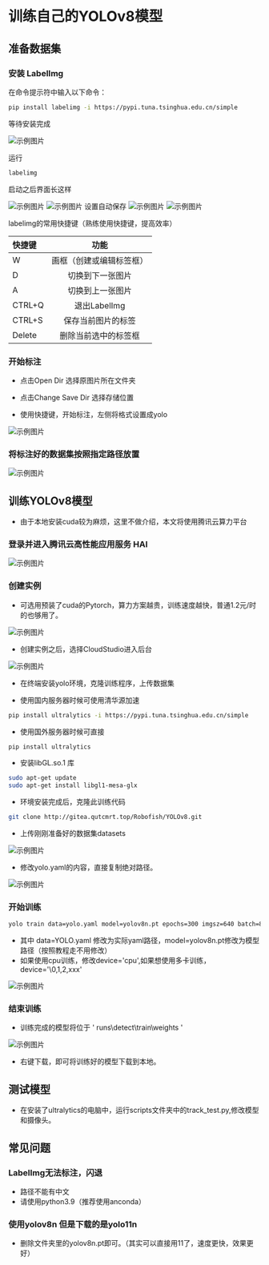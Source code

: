 # 训练自己的YOLOv8模型

## 准备数据集

### 安装 LabelImg

在命令提示符中输入以下命令：

```bash
pip install labelimg -i https://pypi.tuna.tsinghua.edu.cn/simple
```

等待安装完成

![示例图片](docs/img/1.png)

运行

```bash
labelimg
```

启动之后界面长这样

![示例图片](docs/img/2.png)
![示例图片](docs/img/3.png)
设置自动保存
![示例图片](docs/img/4.png)
![示例图片](docs/img/5.png)

labelimg的常用快捷键（熟练使用快捷键，提高效率）

|       快捷键       |          功能             |
| :---              |        :----:             |
| W                 | 画框（创建或编辑标签框）    |
| D                 |切换到下一张图片             |
| A                 |切换到上一张图片             |
| CTRL+Q            | 退出LabelImg              |
| CTRL+S            |保存当前图片的标签           |
| Delete            | 删除当前选中的标签框        |

### 开始标注

- 点击Open Dir 选择原图片所在文件夹

- 点击Change Save Dir 选择存储位置

- 使用快捷键，开始标注，左侧将格式设置成yolo

![示例图片](docs/img/6.png)

### 将标注好的数据集按照指定路径放置

![示例图片](docs/img/13.png)

## 训练YOLOv8模型

- 由于本地安装cuda较为麻烦，这里不做介绍，本文将使用腾讯云算力平台

### 登录并进入腾讯云高性能应用服务 HAI

![示例图片](docs/img/7.png)

### 创建实例

- 可选用预装了cuda的Pytorch，算力方案越贵，训练速度越快，普通1.2元/时的也够用了。

![示例图片](docs/img/8.png)

- 创建实例之后，选择CloudStudio进入后台

![示例图片](docs/img/9.png)

- 在终端安装yolo环境，克隆训练程序，上传数据集

- 使用国内服务器时候可使用清华源加速

```bash
pip install ultralytics -i https://pypi.tuna.tsinghua.edu.cn/simple
```

- 使用国外服务器时候可直接

```bash
pip install ultralytics
```

- 安装libGL.so.1 库

```bash
sudo apt-get update
sudo apt-get install libgl1-mesa-glx
```

- 环境安装完成后，克隆此训练代码

```bash
git clone http://gitea.qutcmrt.top/Robofish/YOLOv8.git
```

- 上传刚刚准备好的数据集datasets

![示例图片](docs/img/14.png)

- 修改yolo.yaml的内容，直接复制绝对路径。

![示例图片](docs/img/15.png)

### 开始训练

```bash
yolo train data=yolo.yaml model=yolov8n.pt epochs=300 imgsz=640 batch=8 workers=0 device=0
```

- 其中 data=YOLO.yaml 修改为实际yaml路径，model=yolov8n.pt修改为模型路径（按照教程走不用修改）
- 如果使用cpu训练，修改device='cpu',如果想使用多卡训练，device='\0,1,2,xxx\'

![示例图片](docs/img/10.png)

### 结束训练

- 训练完成的模型将位于 ' runs\detect\train\weights '

![示例图片](docs/img/11.png)

- 右键下载，即可将训练好的模型下载到本地。

## 测试模型

- 在安装了ultralytics的电脑中，运行scripts文件夹中的track_test.py,修改模型和摄像头。

## 常见问题

### LabelImg无法标注，闪退

- 路径不能有中文
- 请使用python3.9（推荐使用anconda）

### 使用yolov8n 但是下载的是yolo11n

- 删除文件夹里的yolov8n.pt即可。（其实可以直接用11了，速度更快，效果更好）
